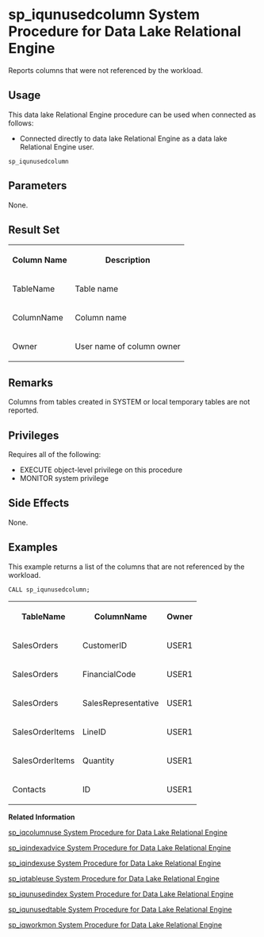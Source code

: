 <!-- loioa5bbef3f84f21015937df763d796616f -->

# sp\_iqunusedcolumn System Procedure for Data Lake Relational Engine

Reports columns that were not referenced by the workload.



<a name="loioa5bbef3f84f21015937df763d796616f__section_umy_gqn_14b"/>

## Usage

This data lake Relational Engine procedure can be used when connected as follows:

-   Connected directly to data lake Relational Engine as a data lake Relational Engine user.



```
sp_iqunusedcolumn
```



<a name="loioa5bbef3f84f21015937df763d796616f__section_sqr_qr3_yyb"/>

## Parameters

None.



<a name="loioa5bbef3f84f21015937df763d796616f__section_dbs_rrm_nbb"/>

## Result Set


<table>
<tr>
<th valign="top">

Column Name

</th>
<th valign="top">

Description

</th>
</tr>
<tr>
<td valign="top">

TableName

</td>
<td valign="top">

Table name

</td>
</tr>
<tr>
<td valign="top">

ColumnName

</td>
<td valign="top">

Column name

</td>
</tr>
<tr>
<td valign="top">

Owner

</td>
<td valign="top">

User name of column owner

</td>
</tr>
</table>



<a name="loioa5bbef3f84f21015937df763d796616f__iq_refbb_1822"/>

## Remarks

Columns from tables created in SYSTEM or local temporary tables are not reported.



<a name="loioa5bbef3f84f21015937df763d796616f__iq_refbb_1821"/>

## Privileges

Requires all of the following:

-   EXECUTE object-level privilege on this procedure
-   MONITOR system privilege



## Side Effects

None.



<a name="loioa5bbef3f84f21015937df763d796616f__iq_refbb_1824"/>

## Examples

This example returns a list of the columns that are not referenced by the workload.

```
CALL sp_iqunusedcolumn;
```


<table>
<tr>
<th valign="top">

TableName

</th>
<th valign="top">

ColumnName

</th>
<th valign="top">

Owner

</th>
</tr>
<tr>
<td valign="top">

SalesOrders

</td>
<td valign="top">

CustomerID

</td>
<td valign="top">

USER1

</td>
</tr>
<tr>
<td valign="top">

SalesOrders

</td>
<td valign="top">

FinancialCode

</td>
<td valign="top">

USER1

</td>
</tr>
<tr>
<td valign="top">

SalesOrders

</td>
<td valign="top">

SalesRepresentative

</td>
<td valign="top">

USER1

</td>
</tr>
<tr>
<td valign="top">

SalesOrderItems

</td>
<td valign="top">

LineID

</td>
<td valign="top">

USER1

</td>
</tr>
<tr>
<td valign="top">

SalesOrderItems

</td>
<td valign="top">

Quantity

</td>
<td valign="top">

USER1

</td>
</tr>
<tr>
<td valign="top">

Contacts

</td>
<td valign="top">

ID

</td>
<td valign="top">

USER1

</td>
</tr>
</table>

**Related Information**  


[sp\_iqcolumnuse System Procedure for Data Lake Relational Engine](sp-iqcolumnuse-system-procedure-for-data-lake-relational-engine-a59fb88.md "Reports detailed usage information for columns accessed by the workload.")

[sp\_iqindexadvice System Procedure for Data Lake Relational Engine](sp-iqindexadvice-system-procedure-for-data-lake-relational-engine-a5ab8bc.md "Displays stored index advice messages. Optionally clears advice storage.")

[sp\_iqindexuse System Procedure for Data Lake Relational Engine](sp-iqindexuse-system-procedure-for-data-lake-relational-engine-a5ae206.md "Reports detailed usage information for secondary (non-FP) indexes accessed by the workload.")

[sp\_iqtableuse System Procedure for Data Lake Relational Engine](sp-iqtableuse-system-procedure-for-data-lake-relational-engine-a5bae03.md "Reports detailed usage information for tables accessed by the workload.")

[sp\_iqunusedindex System Procedure for Data Lake Relational Engine](sp-iqunusedindex-system-procedure-for-data-lake-relational-engine-a5bc6ce.md "Reports secondary (non-FP) indexes that were not referenced by the workload.")

[sp\_iqunusedtable System Procedure for Data Lake Relational Engine](sp-iqunusedtable-system-procedure-for-data-lake-relational-engine-a5bced3.md "Reports tables that were not referenced by the workload.")

[sp\_iqworkmon System Procedure for Data Lake Relational Engine](sp-iqworkmon-system-procedure-for-data-lake-relational-engine-a5c13d2.md "Controls collection of workload monitor usage information, and reports monitoring collection status. sp_iqworkmon collects information only for queries (SQL statements containing a FROM clause). You cannot use sp_iqworkmon for INSERT or LOAD statements.")

